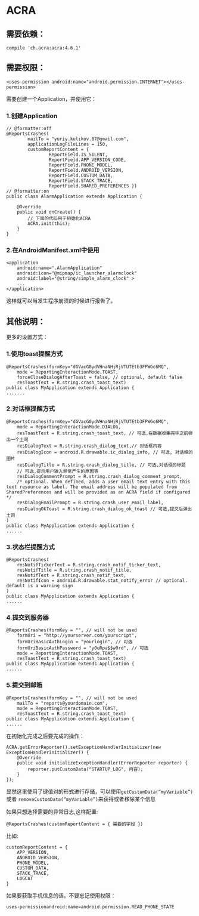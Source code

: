 # ACRA

## 需要依赖：

    compile 'ch.acra:acra:4.6.1'

## 需要权限：

    <uses-permission android:name="android.permission.INTERNET"></uses-permission>           

需要创建一个Application，并使用它：

### 1.创建Application

	// @formatter:off
	@ReportsCrashes(
	        mailTo = "yuriy.kulikov.87@gmail.com",
	        applicationLogFileLines = 150,
	        customReportContent = {
	                ReportField.IS_SILENT,
	                ReportField.APP_VERSION_CODE,
	                ReportField.PHONE_MODEL,
	                ReportField.ANDROID_VERSION,
	                ReportField.CUSTOM_DATA,
	                ReportField.STACK_TRACE,
	                ReportField.SHARED_PREFERENCES })
	// @formatter:on
	public class AlarmApplication extends Application {
	
	    @Override
	    public void onCreate() {
	        // 下面的代码用于初始化ACRA
	        ACRA.init(this);
	    }
	}

### 2.在AndroidManifest.xml中使用

    <application
        android:name=".AlarmApplication"
        android:icon="@mipmap/ic_launcher_alarmclock"
        android:label="@string/simple_alarm_clock" >
        ...
    </application>
这样就可以当发生程序崩溃的时候进行报告了。

## 其他说明：

更多的设置方式：

### 1.使用toast提醒方式

	@ReportsCrashes(formKey="dGVacG0ydVHnaNHjRjVTUTEtb3FPWGc6MQ",
	    mode = ReportingInteractionMode.TOAST,
	    forceCloseDialogAfterToast = false, // optional, default false
	    resToastText = R.string.crash_toast_text)
	public class MyApplication extends Application {
	.......

### 2.对话框提醒方式

	@ReportsCrashes(formKey="dGVacG0ydVHnaNHjRjVTUTEtb3FPWGc6MQ",
	    mode = ReportingInteractionMode.DIALOG,
	    resToastText = R.string.crash_toast_text, // 可选,在数据收集完毕之前弹出一个土司
	    resDialogText = R.string.crash_dialog_text,// 对话框内容
	    resDialogIcon = android.R.drawable.ic_dialog_info, // 可选, 对话框的图片
	    resDialogTitle = R.string.crash_dialog_title, // 可选,对话框的标题
	    // 可选,提示用户输入异常产生的原因等
	    resDialogCommentPrompt = R.string.crash_dialog_comment_prompt,
	    /* optional. When defined, adds a user email text entry with this text resource as label. The email address will be populated from SharedPreferences and will be provided as an ACRA field if configured */
	    resDialogEmailPrompt = R.string.crash_user_email_label,                 
	    resDialogOkToast = R.string.crash_dialog_ok_toast // 可选,提交后弹出土司
	)
	public class MyApplication extends Application {
	......

### 3.状态栏提醒方式

	@ReportsCrashes(
	    resNotifTickerText = R.string.crash_notif_ticker_text,
	    resNotifTitle = R.string.crash_notif_title,
	    resNotifText = R.string.crash_notif_text,
	    resNotifIcon = android.R.drawable.stat_notify_error // optional. default is a warning sign
	)
	public class MyApplication extends Application {
	......

### 4.提交到服务器

	@ReportsCrashes(formKey = "", // will not be used
	    formUri = "http://yourserver.com/yourscript",
	    formUriBasicAuthLogin = "yourlogin", // 可选
	    formUriBasicAuthPassword = "y0uRpa$$w0rd", // 可选
	    mode = ReportingInteractionMode.TOAST,
	    resToastText = R.string.crash_toast_text)
	public class MyApplication extends Application {
	......

### 5.提交到邮箱

	@ReportsCrashes(formKey = "", // will not be used
	    mailTo = "reports@yourdomain.com",
	    mode = ReportingInteractionMode.TOAST,
	    resToastText = R.string.crash_toast_text)
	public class MyApplication extends Application {
	......

在初始化完成之后要完成的操作：

	ACRA.getErrorReporter().setExceptionHandlerInitializer(new ExceptionHandlerInitializer() {
	    @Override
	    public void initializeExceptionHandler(ErrorReporter reporter) {
	        reporter.putCustomData("STARTUP_LOG", 内容);
	    }
	});
显然这里使用了键值对的形式进行存储，可以使用`getCustomData(“myVariable”)`或者 `removeCustomData(“myVariable”)`来获得或者移除某个信息

如果只想选择需要的异常日志,这样配置:

    @ReportsCrashes(customReportContent = { 需要的字段 }) 

比如:

	customReportContent = { 
		APP_VERSION, 
		ANDROID_VERSION, 
		PHONE_MODEL, 
		CUSTOM_DATA, 
		STACK_TRACE, 
		LOGCAT 
	}

如果要获取手机信息的话，不要忘记使用权限：

    uses-permissionandroid:name=android.permission.READ_PHONE_STATE



